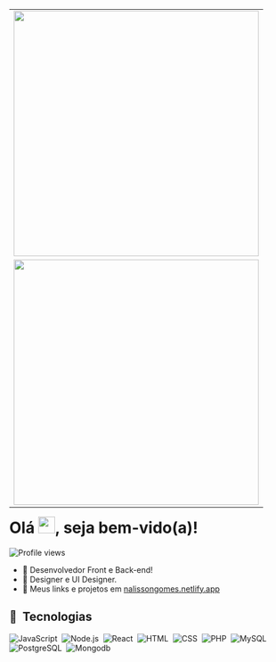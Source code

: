 <!--div align="right">
  <a href="https://github.com/nalissongm">
  <img height="160em" src="https://github-readme-stats.vercel.app/api/top-langs/?username=nalissongm&layout=compact&langs_count=5&theme=dark"/>
</div-->
<table align="right" style="border:none">
  <tr>
    <td>
      <img width="440em" src="https://github-readme-stats.vercel.app/api?username=nalissongm&show_icons=true&theme=dark&include_all_commits=true&count_private=true"/>
    </td>
  </tr>
  <tr>
    <td>
      <img width="440em" src="https://github-readme-stats.vercel.app/api/top-langs/?username=nalissongm&layout=compact&langs_count=5&theme=dark"/>
    </td>
  </tr>
</table>
<h1 align="left">Olá <img src="https://raw.githubusercontent.com/kaueMarques/kaueMarques/master/hi.gif" width="30px">, seja bem-vido(a)!</h1>
<p align="left"> <img src="https://komarev.com/ghpvc/?username=nalissongm&color=yellow" alt="Profile views" /> </p>

- :star2: Desenvolvedor Front e Back-end!
- :art: Designer e UI Designer.
- :rocket: Meus links e projetos em [nalissongomes.netlify.app](http://nalissongomes.netlify.app)

## :wrench:&nbsp; Tecnologias
![JavaScript](https://img.shields.io/badge/JavaScript-323330?style=flat&logo=javascript&logoColor=F7DF1E)&nbsp;
![Node.js](https://img.shields.io/badge/Node.js-43853D?style=flat&logo=node.js&logoColor=white)&nbsp;
![React](https://img.shields.io/badge/React-20232A?style=flat&logo=react&logoColor=61DAFB)&nbsp;
![HTML](https://img.shields.io/badge/HTML5-E34F26?style=flat&logo=html5&logoColor=white)&nbsp;
![CSS](https://img.shields.io/badge/CSS3-1572B6?style=flat&logo=css3&logoColor=white)&nbsp;
![PHP](https://img.shields.io/badge/PHP-777BB4?style=flat&logo=php&logoColor=white)&nbsp;
![MySQL](https://img.shields.io/badge/MySQL-00000F?style=flat&logo=mysql&logoColor=white)&nbsp;
![PostgreSQL](https://img.shields.io/badge/PostgreSQL-316192?style=flat&logo=postgresql&logoColor=white)&nbsp;
![Mongodb](https://img.shields.io/badge/MongoDB-4EA94B?style=flat&logo=mongodb&logoColor=white)&nbsp;

  <!--
**nalissongm/nalissongm** is a ✨ _special_ ✨ repository because its `README.md` (this file) appears on your GitHub profile.

Here are some ideas to get you started:

- 🔭 I’m currently working on ...
- 🌱 I’m currently learning ...
- 👯 I’m looking to collaborate on ...
- 🤔 I’m looking for help with ...
- 💬 Ask me about ...
- 📫 How to reach me: ...
- 😄 Pronouns: ...
- ⚡ Fun fact: ...
-->
